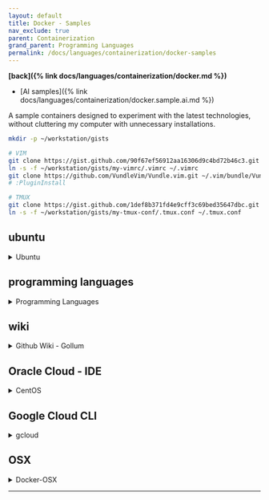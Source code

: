 ```yaml
---
layout: default
title: Docker - Samples
nav_exclude: true
parent: Containerization
grand_parent: Programming Languages
permalink: /docs/languages/containerization/docker-samples
---
```


__[back]({% link docs/languages/containerization/docker.md %})__

- [AI samples]({% link docs/languages/containerization/docker.sample.ai.md %})

A sample containers designed to experiment with the latest technologies,
without cluttering my computer with unnecessary installations.

```bash
mkdir -p ~/workstation/gists

# VIM
git clone https://gist.github.com/90f67ef56912aa16306d9c4bd72b46c3.git ~/workstation/gists/my-vimrc
ln -s -f ~/workstation/gists/my-vimrc/.vimrc ~/.vimrc
git clone https://github.com/VundleVim/Vundle.vim.git ~/.vim/bundle/Vundle.vim
# :PluginInstall

# TMUX
git clone https://gist.github.com/1def8b371fd4e9cff3c69bed35647dbc.git ~/workstation/gists/my-tmux-conf
ln -s -f ~/workstation/gists/my-tmux-conf/.tmux.conf ~/.tmux.conf
```

## ubuntu

<details markdown="block">
  <summary>
    Ubuntu
  </summary>

A Linux Docker container designed to experiment with the latest technologies,
without cluttering my computer with unnecessary installations.

```bash
# a docker for playing with new linux tools
# https://hub.docker.com/_/ubuntu
# $> docker image ls
#
# Automatically REMOVE THE CONTAINER when it exits
# $> mkdir -p ~/Downloads/temp
docker run \
  --name linux-learning --rm \
  --mount src=`realpath ~/Downloads/temp`,target=/home/local,type=bind \
  --workdir /home/local \
  -it ubuntu:22.04 bash
  # -p 8086:8086 \
  # --mount src=`pwd`,target=/home/local,type=bind \

# DETACH
# $> mkdir -p ~/Downloads/temp
docker run \
  --detach \
  --name linux-learning \
  --mount src=`realpath ~/Downloads/temp`,target=/home/local,type=bind \
  --workdir /home/local \
  -it ubuntu:22.04 bash
  # -p 8086:8086 \
  # --mount src=`pwd`,target=/home/local,type=bind \
# ...
docker exec -it linux-learning bash
docker stop linux-learning
docker start linux-learning
docker rm linux-learning
```

```sh
apt-get update
apt-get upgrade
apt-get install -y curl wget git vim

# gvm
# https://github.com/moovweb/gvm
apt-get install bison
apt-get install -y bsdmainutils binutils gcc make
bash < <(curl -s -S -L https://raw.githubusercontent.com/moovweb/gvm/master/binscripts/gvm-installer)
# Please restart your terminal session or to get started right away run
#  `source /root/.gvm/scripts/gvm`
#
# GVM USAGE
# gvm listall
# gvm install go1.22.1 -B
# gvm use go1.22.1
# gvm list

# pyenv
# Simple Python version management
# https://github.com/pyenv/pyenv
apt-get install -y zlib1g-dev
apt-get install -y make build-essential libssl-dev zlib1g-dev libbz2-dev libreadline-dev libsqlite3-dev wget curl llvm libncurses5-dev libncursesw5-dev xz-utils tk-dev libffi-dev liblzma-dev git
curl https://pyenv.run | bash
# Load pyenv-virtualenv
#  `export PYENV_ROOT="$HOME/.pyenv"`
#  `[[ -d $PYENV_ROOT/bin ]] && export PATH="$PYENV_ROOT/bin:$PATH"`
#  `eval "$(pyenv init -)"`
#
# PYENV USAGE
# pyenv install --list
# pyenv install -v 3.10.10
# pyenv install -v 3.12.2
# pyenv local 3.12.2
# pyenv versions

# nvm
# Node Version Manager - POSIX-compliant bash script to manage multiple active node.js versions
# https://github.com/nvm-sh/nvm
curl -o- https://raw.githubusercontent.com/nvm-sh/nvm/v0.39.7/install.sh | bash
# start using nvm or run the following to use it now
#  `export NVM_DIR="$HOME/.nvm"`
#  `[ -s "$NVM_DIR/nvm.sh" ] && \. "$NVM_DIR/nvm.sh"  # This loads nvm`
#  `[ -s "$NVM_DIR/bash_completion" ] && \. "$NVM_DIR/bash_completion"  # This loads nvm bash_completion`
#
# NVM USAGE
# nvm ls-remote
# nvm install v21.7.1
# nvm use v21.7.1

# rvm
# Ruby Version Manager (RVM)
# RVM is a command-line tool which allows you to easily install, manage, and
# work with multiple ruby environments from interpreters to sets of gems.
apt-get install -y bash make gnupg2 autoconf bison build-essential libssl-dev libyaml-dev libreadline6-dev zlib1g-dev libncurses5-dev libffi-dev libgdbm6 libgdbm-dev libdb-dev
# https://rvm.io/
# https://rvm.io/rvm/install
gpg2 --keyserver keyserver.ubuntu.com --recv-keys 409B6B1796C275462A1703113804BB82D39DC0E3 7D2BAF1CF37B13E2069D6956105BD0E739499BDB
curl -sSL https://get.rvm.io | bash -s stable
#  `source /usr/local/rvm/scripts/rvm`
#  `echo "source /usr/local/rvm/scripts/rvm" >> ~/.bash_profile`
# RVM USAGE
# https://rvm.io/rvm/basics
# rvm install 3.1.3
# rvm use 3.1.3
#
# Jekyll
# bundle install
# bundle exec jekyll serve --config _config_dev.yml --host 0.0.0.0 --port 8086
#  http://localhost:8086/

# rust
# Install Rust and Cargo
# https://doc.rust-lang.org/cargo/getting-started/installation.html
curl https://sh.rustup.rs -sSf | sh
# SSL peer certificate
apt-get install -y libssl-dev
# run one of the following (note the leading DOT):
#  `. "$HOME/.cargo/env"            # For sh/bash/zsh/ash/dash/pdksh`
#  `source "$HOME/.cargo/env.fish"  # For fish`
```

----
<br/>
<!-- Ubuntu -->
</details>

## programming languages

<details markdown="block">
  <summary>
    Programming Languages
  </summary>

A Docker container to experiment and learn new things without cluttering my computer with unnecessary installations.

```sh
mkdir -p ~/Downloads/temp
```

### Python

<details markdown="block">
  <summary>
    Python
  </summary>

```bash
# a docker for playing with Python
# https://hub.docker.com/_/python
# $> docker image ls
#
# Automatically REMOVE THE CONTAINER when it exits
docker run \
  --name python-learning --rm \
  --mount src=`realpath ~/Downloads/temp`,target=/home/local,type=bind \
  --workdir /home/local \
  -it python:3.12.2 bash
  # -p 8086:8086 \
  # --mount src=`pwd`,target=/home/local,type=bind \

# DETACH
docker run \
  --detach \
  --name python-learning \
  --mount src=`realpath ~/Downloads/temp`,target=/home/local,type=bind \
  --workdir /home/local \
  -it python:3.12.2 bash
  # -p 8086:8086 \
  # --mount src=`pwd`,target=/home/local,type=bind \
# ...
docker exec -it python-learning bash
docker stop python-learning
docker start python-learning
docker rm python-learning
```
<!-- Python -->
</details>

-----

<!-- Programming Languages -->
</details>

## wiki

<details markdown="block">
  <summary>
    Github Wiki - Gollum
  </summary>

```bash
# https://github.com/gollum/gollum/wiki/Gollum-via-Docker
# https://github.com/gollum/gollum#configuration
# https://github.com/gollum/gollum
#
# tells Docker to use the current working directory as the git repository you
# want to serve your wiki from
docker run \
  --name gh-wiki --rm \
  -p 4567:4567 \
  -v $(pwd):/wiki \
  gollumwiki/gollum:v5.3.0

docker stop gh-wiki
```

----
<br/>
<!-- Github Wiki - Gollum -->
</details>

## Oracle Cloud - IDE

<details markdown="block"><summary>CentOS</summary>

### Jupyter Notebook

<details markdown="block"><summary>CentOS - Jupyter</summary>

- [My notebooks]({% link docs/languages/python/notebook.md %}#centos)

```sh
#!/bin/bash

# chmod +x exec-docker-bash.sh
sudo docker exec -it python-learning bash

# see the ip address of the container
# $> curl ifconfig.me

# Run Jupyter Notebook
# $> jupyter notebook --allow-root --ip=0.0.0.0 --port=8888
```
```sh
#!/bin/bash

# chmod +x exec-docker-notebook-d.sh
sudo docker exec -d \
  -e GOPATH=/root/go \
  -e PATH=/root/go/bin:/usr/local/bin:/usr/local/sbin:/usr/sbin:/usr/bin:/sbin:/bin \
  -it python-learning \
  jupyter notebook \
    --allow-root --ip=0.0.0.0 --port=8888 \
    --NotebookApp.token='0fd8d941-9f43-49ef-b987-3efb21966bb9'

# generating UUID
# $> echo `uuidgen | tr '[:upper:]' '[:lower:]'`

# See the IP address of the container
# http://155.248.192.51:8088/
# $> curl ifconfig.me

# Run Jupyter Notebook
# $> jupyter notebook --allow-root --ip=0.0.0.0 --port=8888 --NotebookApp.token='xxxxxx'
```
```sh
#!/bin/bash

# chmod +x run-docker-d.sh
sudo docker run \
  --name python-learning --detach \
  --mount src=`pwd`,target=/home/local,type=bind \
  -p 8088:8888 \
  --workdir /home/local \
  -it python:3.12.2 bash

# ...
# docker exec -it python-learning bash
# docker stop python-learning
# docker start python-learning
# docker rm python-learning
```
```sh
#!/bin/bash

# chmod +x run-docker.sh
sudo docker run \
  --name python-learning --rm \
  --mount src=`pwd`,target=/home/local,type=bind \
  -p 8088:8888 \
  --workdir /home/local \
  -it python:3.12.2 bash
```

----
<br/>
<!-- CentOS - Jupyter -->
</details>

### Others

<details markdown="block"><summary>CentOS - Others</summary>

```sh
#!/bin/bash

# chmod +x run-docker-ttyd.sh
sudo docker run -d --name ttyd \
  --restart unless-stopped \
  -p 8083:8083 \
  -e TZ="America/Sao_Paulo" \
  --mount src="$(pwd)/workspace/ttyd",target=/root/workspace,type=bind \
  --privileged \
  -it tsl0922/ttyd:1.7.3 ttyd -p 8083 -c user:password bash

# docker exec -it --privileged ttyd bash
# docker exec -d --privileged ttyd dockerd
```

```sh
#!/bin/bash

# chmod +x exec-docker-ttyd.sh
# sudo docker run -d --name ttyd \
#   --restart unless-stopped \
#   -p 8083:8083 \
#   -e TZ="America/Sao_Paulo" \
#   --mount src="$(pwd)/workspace/ttyd",target=/root/workspace,type=bind \
#   --privileged \
#   -it tsl0922/ttyd:1.7.3 ttyd -p 8083 -c user:password bash

sudo docker exec -it --privileged ttyd bash
# docker exec -d --privileged ttyd dockerd
```

```sh
#!/bin/bash

# chmod +x run-docker-sftpgo.sh
sudo docker run --rm --name my-sftpgo \
   -p 8080:8080 \
   -e TZ="America/Sao_Paulo" \
   -e SFTPGO_DATA_PROVIDER__CREATE_DEFAULT_ADMIN=true \
   -e SFTPGO_DEFAULT_ADMIN_USERNAME=user \
   -e SFTPGO_DEFAULT_ADMIN_PASSWORD=password \
   --mount type=bind,source="$(pwd)/workspace/ttyd",target=/srv/sftpgo \
   -d drakkan/sftpgo:2.5.x

# docker exec -it my-sftpgo bash
```

![image](https://github.com/igorlima/unapologetic-snippets/assets/1886786/deaa0b2c-2451-48f2-87ab-064f3f7231cc)


----
<br/>
<!-- CentOS - Others -->
</details>

----
<br/>
<!-- CentOS -->
</details>


## Google Cloud CLI

<details markdown="block">
  <summary>
    gcloud
  </summary>

```bash
# Google Cloud CLI Docker
# https://cloud.google.com/sdk/docs/downloads-docker
#
# Artifact Registry
# https://gcr.io/google.com/cloudsdktool/google-cloud-cli
docker pull gcr.io/google.com/cloudsdktool/google-cloud-cli:468.0.0

# $> mkdir -p ~/Downloads/temp
docker run \
  --name google-cloud-cli --rm \
  --mount src=`realpath ~/Downloads/temp`,target=/home/local,type=bind \
  --workdir /home/local \
  -it \
  gcr.io/google.com/cloudsdktool/google-cloud-cli:468.0.0 \
  bash

# https://github.com/sigoden/aichat/blob/601288029dd7affa2115547a70c74b21d2003b66/config.example.yaml#L83
# https://github.com/sigoden/aichat/blob/5635ca6a58fb4a590419335b098b7317285bfb82/config.example.yaml#L146
# https://igorlima.github.io/unapologetic-snippets/docs/languages/shell/cli-ai#aichat
# https://igorlima.github.io/unapologetic-snippets/docs/languages/containerization/docker-samples-ai#aichat
gcloud auth application-default login
gcloud auth login
gcloud config set project PROJECT_ID
gcloud auth application-default set-quota-project PROJECT_ID

cp ~/.config/gcloud/application_default_credentials.json .
```
```sh
# Set the quota project with a REST request
# https://cloud.google.com/docs/authentication/rest#set-billing-project
curl -X POST \
  -H "Authorization: Bearer $(gcloud auth print-access-token)" \
  -H "x-goog-user-project: PROJECT_ID" \
  -H "Content-Type: application/json; charset=utf-8" \
  -d @request.json \
  "https://translation.googleapis.com/language/translate/v2"
```

----
<br/>
<!-- gcloud -->
</details>

## OSX

<details markdown="block">
  <summary>
    Docker-OSX
  </summary>

Run macOS VM in a Docker! Run near native OSX-KVM in Docker! X11 Forwarding! CI/CD for OS X Security Research! Docker mac Containers.
- [Docker-OSX github](https://github.com/sickcodes/Docker-OSX)
  - _https://github.com/sickcodes/Docker-OSX_
- [Docker HUB](https://hub.docker.com/r/sickcodes/docker-osx)
  - _https://hub.docker.com/r/sickcodes/docker-osx_

----
<br/>
<!-- Docker-OSX -->
</details>

---

[^1]: [...](...)
